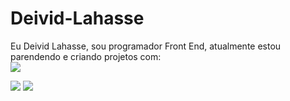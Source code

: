 # Deivid-Lahasse

Eu Deivid Lahasse, sou programador Front End, atualmente estou parendendo e criando projetos com:<br>
<img src="https://img.shields.io/badge/HTML5-E34F26?style=for-the-badge&logo=html5&logoColor=whitee">

<img src="https://img.shields.io/badge/CSS3-1572B6?style=for-the-badge&logo=css3&logoColor=white">

<img src="https://img.shields.io/badge/JavaScript-323330?style=for-the-badge&logo=javascript&logoColor=F7DF1E">


 

